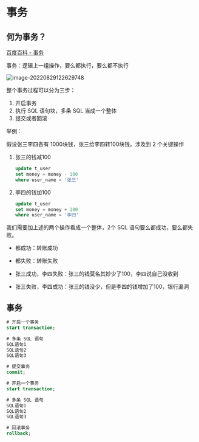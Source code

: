 事务
===

何为事务？
---

[百度百科 - 事务](https://baike.baidu.com/item/%E4%BA%8B%E5%8A%A1/5945882?fr=aladdin)

事务：逻辑上一组操作，要么都执行，要么都不执行



![image-20220829122629748](https://attach.blog.wen7.online/202208291226797.png)

整个事务过程可以分为三步：

1. 开启事务
2. 执行 SQL 语句块，多条 SQL 当成一个整体
3. 提交或者回滚



举例：

假设张三李四各有 1000块钱，张三给李四转100块钱。涉及到 2 个关键操作

1. 张三的钱减100  

    ```sql
    update t_user
    set money = money - 100
    where user_name = '张三'
    ```

2. 李四的钱加100

    ```sql
    update t_user
    set money = money + 100
    where user_name = '李四'
    ```



我们需要加上述的两个操作看成一个整体，2个 SQL 语句要么都成功，要么都失败。

- 都成功：转账成功

- 都失败：转账失败
- 张三成功，李四失败：张三的钱莫名其妙少了100，李四说自己没收到
- 张三失败，李四成功：张三的钱没少，但是李四的钱增加了100，银行漏洞





事务
---

```sql
# 开启一个事务
start transaction;

# 多条 SQL 语句
SQL语句1
SQL语句2
SQL语句3

# 提交事务
commit;
```

```sql
# 开启一个事务
start transaction;

# 多条 SQL 语句
SQL语句1
SQL语句2
SQL语句3

# 回滚事务
rollback;
```

